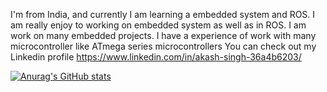 
I'm from India, and currently I am learning a embedded system and ROS. I am really enjoy to working on embedded system as well as in ROS.
I am work on many embedded  projects. I have a experience of work with many microcontroller like ATmega series microcontrollers
You can check out my Linkedin profile https://www.linkedin.com/in/akash-singh-36a4b6203/

[![Anurag's GitHub stats](https://github-readme-stats.vercel.app/api?username=vyomanaut1012)](https://github.com/anuraghazra/github-readme-stats)


